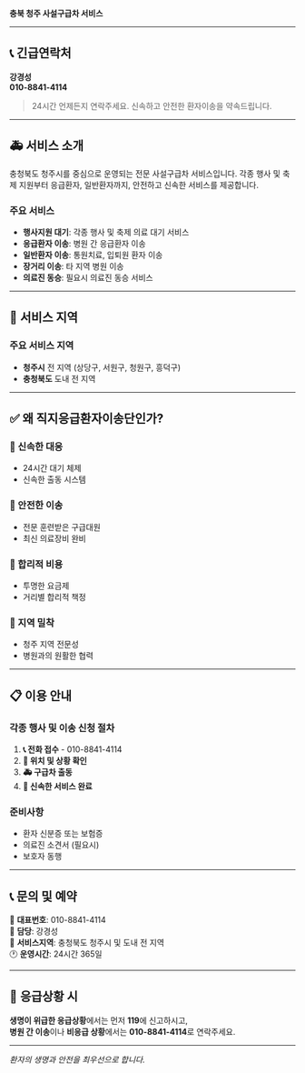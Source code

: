 **충북 청주 사설구급차 서비스**

---

## 📞 긴급연락처
**강경성**  
**010-8841-4114**

> 24시간 언제든지 연락주세요. 신속하고 안전한 환자이송을 약속드립니다.

---

## 🚑 서비스 소개

충청북도 청주시를 중심으로 운영되는 전문 사설구급차 서비스입니다. 
각종 행사 및 축제 지원부터 응급환자, 일반환자까지, 안전하고 신속한 서비스를 제공합니다.

### 주요 서비스
- **행사지원 대기**: 각종 행사 및 축제 의료 대기 서비스
- **응급환자 이송**: 병원 간 응급환자 이송
- **일반환자 이송**: 통원치료, 입퇴원 환자 이송  
- **장거리 이송**: 타 지역 병원 이송
- **의료진 동승**: 필요시 의료진 동승 서비스

---

## 🏥 서비스 지역

### 주요 서비스 지역
- **청주시** 전 지역 (상당구, 서원구, 청원구, 흥덕구)
- **충청북도** 도내 전 지역

---

## ✅ 왜 직지응급환자이송단인가?

### 🔸 신속한 대응
- 24시간 대기 체제
- 신속한 출동 시스템

### 🔸 안전한 이송
- 전문 훈련받은 구급대원
- 최신 의료장비 완비

### 🔸 합리적 비용
- 투명한 요금제
- 거리별 합리적 책정

### 🔸 지역 밀착
- 청주 지역 전문성
- 병원과의 원활한 협력

---

## 📋 이용 안내

### 각종 행사 및 이송 신청 절차
1. **📞 전화 접수** - 010-8841-4114
2. **📍 위치 및 상황 확인**
3. **🚑 구급차 출동**
4. **🏥 신속한 서비스 완료**

### 준비사항
- 환자 신분증 또는 보험증
- 의료진 소견서 (필요시)
- 보호자 동행

---

## 📞 문의 및 예약

📱 **대표번호**: 010-8841-4114  
👤 **담당**: 강경성  
📍 **서비스지역**: 충청북도 청주시 및 도내 전 지역  
🕐 **운영시간**: 24시간 365일

---

## 🚨 응급상황 시

**생명이 위급한 응급상황**에서는 먼저 **119**에 신고하시고,  
**병원 간 이송**이나 **비응급 상황**에서는 **010-8841-4114**로 연락주세요.

---

*환자의 생명과 안전을 최우선으로 합니다.*
